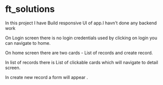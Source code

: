 # ft_solutions

In this project I have Build responsive UI of app.I havn't done  any backend work

On Login screen there is no login credentials used by clicking on login you can navigate to home.

On home screen there are two cards - List of records and create record.

In list of records there is List of clickable cards which will navigate to detail screen.

In create new record a form will appear .




